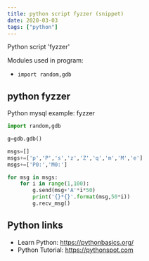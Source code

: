 ```yaml
---
title: python script fyzzer (snippet)
date: 2020-03-03
tags: ["python"]
---
```

Python script 'fyzzer'


Modules used in program: 
* `import random,gdb`

## python fyzzer

Python mysql example: fyzzer

```python
import random,gdb

g=gdb.gdb()

msgs=[]
msgs+=['p','P','s','z','Z','q','m','M','e']
msgs+=['P0:','M0:']

for msg in msgs:
    for i in range(1,100):
        g.send(msg+'A'*i*50)
        print('{}*{}'.format(msg,50*i))
        g.recv_msg()

```

## Python links

- Learn Python: https://pythonbasics.org/
- Python Tutorial: https://pythonspot.com
